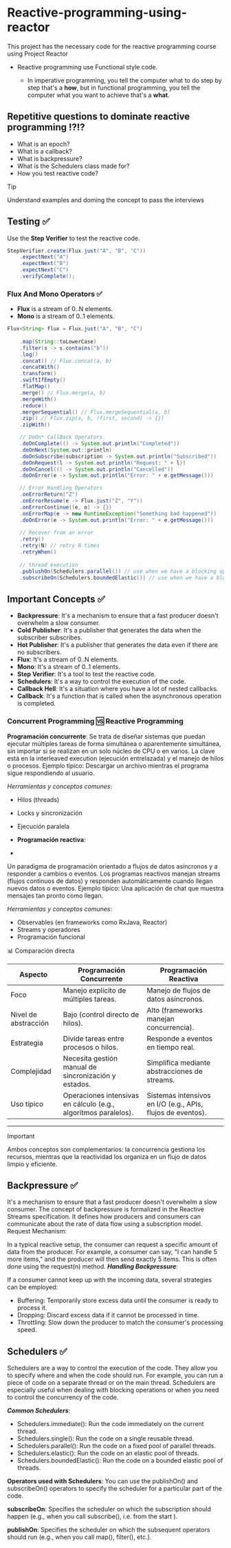 # Reactive-programming-using-reactor

This project has the necessary code for the reactive programming course using Project Reactor

* Reactive programming use Functional style code.

  * In imperative programming, you tell the computer what to do step by step that's a **how**, but in functional programming, you tell the computer what you want to achieve that's a **what**.

## Repetitive questions to dominate reactive programming ⁉️⁉

- What is an epoch?
- What is a callback?
- What is backpressure?
- What is the Schedulers class made for?
- How you test reactive code?

>[!TIP]
> Understand examples and doming the concept to pass the interviews

## Testing ✅

Use the **Step Verifier** to test the reactive code.

```java
StepVerifier.create(Flux.just("A", "B", "C"))
    .expectNext("A")
    .expectNext("B")
    .expectNext("C")
    .verifyComplete();
```


### Flux And Mono Operators ✅

* **Flux** is a stream of 0..N elements.
* **Mono** is a stream of 0..1 elements.

```java
Flux<String> flux = Flux.just("A", "B", "C")
        
    .map(String::toLowerCase)
    .filter(s -> s.contains("b"))
    .log()
    .concat() // Flux.concat(a, b)
    .concatWith()
    .transform()
    .swiftIfEmpty()
    .flatMap()
    .merge() // Flux.merge(a, b)
    .mergeWith()
    .reduce() 
    .mergerSequential() // Flux.mergeSequential(a, b)
    .zip() // Flux.zip(a, b, (first, second) -> {})
    .zipWith()

    // DoOn* CallBack Operators
    .doOnComplete(() -> System.out.println("Completed"))
    .doOnNext(System.out::println)
    .doOnSubscribe(subscription -> System.out.println("Subscribed"))
    .doOnRequest(l -> System.out.println("Request: " + l))
    .doOnCancel(() -> System.out.println("Cancelled"))
    .doOnError(e -> System.out.println("Error: " + e.getMessage()))

    // Error Handling Operators
    .onErrorReturn("Z")
    .onErrorResume(e -> Flux.just("Z", "Y"))
    .onErrorContinue((e, o) -> {})
    .onErrorMap(e -> new RuntimeException("Something bad happened"))
    .doOnError(e -> System.out.println("Error: " + e.getMessage()))
        
    // Recover from an error
    .retry()
    .retry(N) // retry N times
    .retryWhen()
        
    // thread execution
    .publushOn(Schedulers.parallel()) // use when we have a blocking operation
    .subscribeOn(Schedulers.boundedElastic()) // use when we have a blocking operation

```

## Important Concepts ✅

* **Backpressure**: It's a mechanism to ensure that a fast producer doesn't overwhelm a slow consumer.
* **Cold Publisher**: It's a publisher that generates the data when the subscriber subscribes.
* **Hot Publisher**: It's a publisher that generates the data even if there are no subscribers.
* **Flux**: It's a stream of 0..N elements.
* **Mono**: It's a stream of 0..1 elements.
* **Step Verifier**: It's a tool to test the reactive code.
* **Schedulers**: It's a way to control the execution of the code.
* **Callback Hell**: It's a situation where you have a lot of nested callbacks.
* **Callback**: It's a function that is called when the asynchronous operation is completed.


### Concurrent Programming 🆚 Reactive Programming

**Programación concurrente**:
Se trata de diseñar sistemas que puedan ejecutar múltiples tareas de forma simultánea o aparentemente simultánea, sin importar si se realizan en un solo núcleo de CPU o en varios. La clave está en la interleaved execution (ejecución entrelazada) y el manejo de hilos o procesos.
Ejemplo típico: Descargar un archivo mientras el programa sigue respondiendo al usuario.

_Herramientas y conceptos comunes_:

* Hilos (threads)
* Locks y sincronización
* Ejecución paralela

* **Programación reactiva**:
* 
Un paradigma de programación orientado a flujos de datos asíncronos y a responder a cambios o eventos. Los programas reactivos manejan streams (flujos continuos de datos) y responden automáticamente cuando llegan nuevos datos o eventos.
Ejemplo típico: Una aplicación de chat que muestra mensajes tan pronto como llegan.

_Herramientas y conceptos comunes_:

* Observables (en frameworks como RxJava, Reactor)
* Streams y operadores
* Programación funcional

📊 Comparación directa

| Aspecto                     | Programación Concurrente                      | Programación Reactiva                       |
|-----------------------------|----------------------------------------------|--------------------------------------------|
| Foco                        | Manejo explícito de múltiples tareas.        | Manejo de flujos de datos asíncronos.     |
| Nivel de abstracción        | Bajo (control directo de hilos).             | Alto (frameworks manejan concurrencia).    |
| Estrategia                  | Divide tareas entre procesos o hilos.        | Responde a eventos en tiempo real.         |
| Complejidad                 | Necesita gestión manual de sincronización y estados. | Simplifica mediante abstracciones de streams. |
| Uso típico                  | Operaciones intensivas en cálculo (e.g., algoritmos paralelos). | Sistemas intensivos en I/O (e.g., APIs, flujos de eventos). |
--------------------------------------------------------------------------------------------------------------------------------------------------------------

> [!IMPORTANT]
> Ambos conceptos son complementarios: la concurrencia gestiona los recursos, mientras que la reactividad los organiza en un flujo de datos limpio y eficiente.


## Backpressure ✅

It's a mechanism to ensure that a fast producer doesn't overwhelm a slow consumer.
The concept of backpressure is formalized in the Reactive Streams specification. It defines how producers and consumers can communicate about the rate of data flow using a subscription model.
Request Mechanism:

In a typical reactive setup, the consumer can request a specific amount of data from the producer. For example, a consumer can say, "I can handle 5 more items," and the producer will then send exactly 5 items. This is often done using the request(n) method.
**_Handling Backpressure_**:

If a consumer cannot keep up with the incoming data, several strategies can be employed:

* Buffering: Temporarily store excess data until the consumer is ready to process it.
* Dropping: Discard excess data if it cannot be processed in time.
* Throttling: Slow down the producer to match the consumer's processing speed.

## Schedulers ✅

Schedulers are a way to control the execution of the code. They allow you to specify where and when the code should run.
For example, you can run a piece of code on a separate thread or on the main thread. Schedulers
are especially useful when dealing with blocking operations or when you need to control the concurrency of the code.

**_Common Schedulers_**:
* Schedulers.immediate(): Run the code immediately on the current thread.
* Schedulers.single(): Run the code on a single reusable thread.
* Schedulers.parallel(): Run the code on a fixed pool of parallel threads.
* Schedulers.elastic(): Run the code on an elastic pool of threads.
* Schedulers.boundedElastic(): Run the code on a bounded elastic pool of threads.

**Operators used with Schedulers**: You can use the publishOn() and subscribeOn() operators to specify the scheduler for
a particular part of the code.

**subscribeOn**: Specifies the scheduler on which the subscription should happen (e.g., when you call subscribe(), i.e. from the start ).

**publishOn**: Specifies the scheduler on which the subsequent operators should run (e.g., when you call map(), filter(), etc.).

